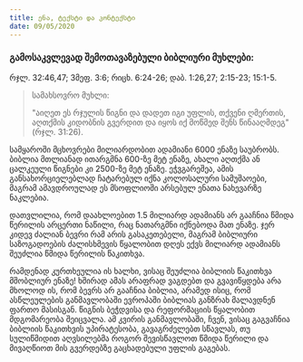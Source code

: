 ```yaml
---
title: ენა, ტექსტი და კონტექსტი
date: 09/05/2020
---
```


<h3 class="ka_geo"> გამოსაკვლევად შემოთავაზებული ბიბლიური მუხლები:</h3>  
რჯლ. 32:46,47; 3მეფ. 3:6; რიცხ. 6:24-26; დაბ. 1:26,27; 2:15-23; 15:1-5.
  
> <p>სამახსოვრო მუხლი:</p>  
> "აიღეთ ეს რჯულის წიგნი და დადეთ იგი უფლის, თქვენი ღმერთის, აღთქმის კიდობნის გვერდით და იყოს იქ მოწმედ შენს წინააღმდეგ" (რჯლ. 31:26).

სამყაროში მცხოვრები მილიარდობით ადამიანი 6000 ენაზე საუბრობს. ბიბლია მთლიანად ითარგმნა 600-ზე მეტ ენაზე, ახალი აღთქმა ან ცალკეული წიგნები კი 2500-ზე მეტ ენაზე. ეჭვგარეშეა, ამის განსახორციელებლად ჩატარებულ იქნა კოლოსალური სამუშაოები, მაგრამ ამავდროულად ეს მსოფლიოში არსებულ ენათა ნახევარზე ნაკლებია.

დათვლილია, რომ დაახლოებით 1.5 მილიარდ ადამიანს არ გააჩნია წმიდა წერილის არცერთი ნაწილი, რაც ნათარგმნი იქნებოდა მათ ენაზე. ჯერ კიდევ ძალიან ბევრი რამ არის გასაკეთებელი, მაგრამ ბიბლიური საზოგადოების ძალისხმევის წყალობით დღეს ექვს მილიარდ ადამიანს შეუძლია წმიდა წერილის წაკითხვა.

რამდენად კურთხეულია ის ხალხი, ვისაც შეუძლია ბიბლიის წაკითხვა მშობლიურ ენაზე! ხშირად ამას არაფრად ვაგდებთ და გვავიწყდება არა მხოლოდ ის, რომ ბევრს არ გააჩნია ბიბლია, არამედ ისიც, რომ ასწლეულების განმავლობაში ევროპაში ბიბლიას განზრახ მალავდნენ ფართო მასისგან. წიგნის ბეჭდვისა და რეფორმაციის წყალობით მდგომარეობა შეიცვალა. ამ კვირის განმავლობაში, ჩვენ, ვისაც გაგვაჩნია ბიბლიის წაკითხვის უპირატესობა, გავაგრძელებთ სწავლას, თუ სულიწმიდით აღვსილებმა როგორ შევისწავლოთ წმიდა წერილი და მივაღწიოთ მის გვერდებზე გაცხადებული უფლის გაგებას.